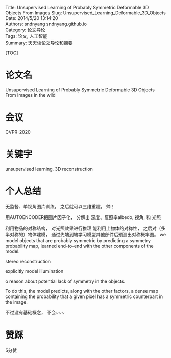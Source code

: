 Title:  Unsupervised Learning of Probably Symmetric Deformable 3D Objects From Images 
Slug:  Unsupervised_Learning_Deformable_3D_Objects  
Date: 2014/5/20 13:14:20  
Authors: sndnyang sndnyang.github.io  
Category:  论文导论  
Tags: 论文, 人工智能   
Summary:   天天读论文导论和摘要  

[TOC]

# 论文名

Unsupervised Learning of Probably Symmetric Deformable 3D Objects From Images in the wild

# 会议

CVPR-2020

# 关键字

unsupervised learning, 3D reconstruction

# 个人总结

无监督、单视角图片训练， 之后就可以三维重建，  帅！

用AUTOENCODER把图片因子化， 分解出 深度、反照率albedo, 视角, 和 光照

利用物品的对称结构， 对光照效果进行推理 能利用上物体的对称性， 之后对（多半对称的）物体建模， 通过先端到端学习模型其他部件后预测出对称概率图。 we model objects that are probably symmetric by predicting a symmetry probability map, learned end-to-end with the other components of the model.

stereo reconstruction

explicitly model illumination

o reason about potential lack of symmetry in the objects.

To do this, the model predicts, along with the other factors, a dense map containing the probability that a given pixel has a symmetric counterpart in the image.



不过没有基础概念， 不会~~~



# 赞踩

5分赞